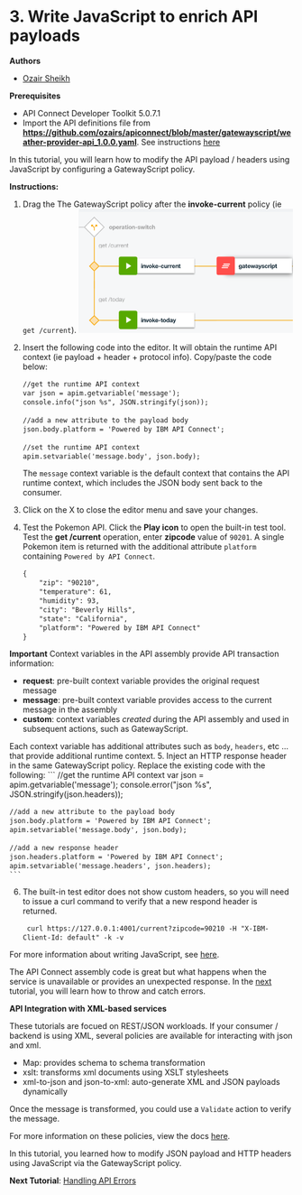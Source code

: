 # 3. Write JavaScript to enrich API payloads

**Authors** 
* [Ozair Sheikh](https://github.com/ozairs)

**Prerequisites**
* API Connect Developer Toolkit 5.0.7.1
* Import the API definitions file from **https://github.com/ozairs/apiconnect/blob/master/gatewayscript/weather-provider-api_1.0.0.yaml**. See instructions [here](https://www.ibm.com/support/knowledgecenter/SSMNED_5.0.0/com.ibm.apic.apionprem.doc/create_api_swagger.html)

In this tutorial, you will learn how to modify the API payload / headers using JavaScript by configuring a GatewayScript policy.

**Instructions:** 

1. Drag the The GatewayScript policy after the **invoke-current** policy (ie `get /current`). 
	![alt](images/gatewayscript.png)
2. Insert the following code into the editor. It will obtain the runtime API context (ie payload + header + protocol info). Copy/paste the code below:

	```
	//get the runtime API context
	var json = apim.getvariable('message');
	console.info("json %s", JSON.stringify(json));
	
	//add a new attribute to the payload body
	json.body.platform = 'Powered by IBM API Connect';

	//set the runtime API context
	apim.setvariable('message.body', json.body);
	```

	The `message` context variable is the default context that contains the API runtime context, which includes the JSON body sent back to the consumer. 
3. Click on the X to close the editor menu and save your changes.
4. Test the Pokemon API. Click the **Play icon** to open the built-in test tool. Test the **get /current** operation, enter **zipcode** value of `90201`. A single Pokemon item is returned with the additional attribute `platform` containing `Powered by API Connect`.
	```
	{
		"zip": "90210",
		"temperature": 61,
		"humidity": 93,
		"city": "Beverly Hills",
		"state": "California",
		"platform": "Powered by IBM API Connect"
	}
	```

**Important**
Context variables in the API assembly provide API transaction information:
* **request**: pre-built context variable provides the original request message
* **message**: pre-built context variable provides access to the current message in the assembly
* **custom**: context variables *created* during the API assembly and used in subsequent actions, such as GatewayScript.

Each context variable has additional attributes such as `body`, `headers`, etc ... that provide additional runtime context.
5. Inject an HTTP response header in the same GatewayScript policy. Replace the existing code with the following:
	```
	//get the runtime API context
	var json = apim.getvariable('message');
	console.error("json %s", JSON.stringify(json.headers));
	
	//add a new attribute to the payload body 
	json.body.platform = 'Powered by IBM API Connect';
	apim.setvariable('message.body', json.body);

	//add a new response header
	json.headers.platform = 'Powered by IBM API Connect';
	apim.setvariable('message.headers', json.headers);
	```
6. The built-in test editor does not show custom headers, so you will need to issue a curl command to verify that a new respond header is returned.
	```
	 curl https://127.0.0.1:4001/current?zipcode=90210 -H "X-IBM-Client-Id: default" -k -v
	```
	
For more information about writing JavaScript, see [here](https://www.ibm.com/support/knowledgecenter/SSMNED_5.0.0/com.ibm.apic.toolkit.doc/rapim_gwscript_codesnip.html).

The API Connect assembly code is great but what happens when the service is unavailable or provides an unexpected response. In the [next](#04-handling-api-errors) tutorial, you will learn how to throw and catch errors.

**API Integration with XML-based services**

These tutorials are focued on REST/JSON workloads. If your consumer / backend is using XML, several policies are available for interacting with json and xml. 
* Map: provides schema to schema transformation
* xslt: transforms xml documents using XSLT stylesheets
* xml-to-json and json-to-xml: auto-generate XML and JSON payloads dynamically

Once the message is transformed, you could use a `Validate` action to verify the message.

For more information on these policies, view the docs [here](https://www.ibm.com/support/knowledgecenter/SSMNED_5.0.0/com.ibm.apic.toolkit.doc/rapim_ref_ootb_policies.html).

In this tutorial, you learned how to modify JSON payload and HTTP headers using JavaScript via the GatewayScript policy.

**Next Tutorial**: [Handling API Errors](../master/error-handling/README.md)